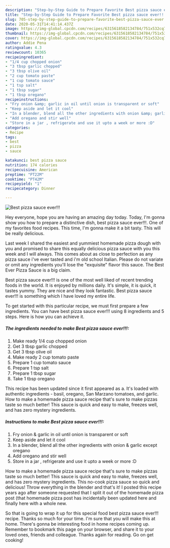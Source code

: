 ```yaml
---
description: "Step-by-Step Guide to Prepare Favorite Best pizza sauce ever!!!"
title: "Step-by-Step Guide to Prepare Favorite Best pizza sauce ever!!!"
slug: 705-step-by-step-guide-to-prepare-favorite-best-pizza-sauce-ever
date: 2020-05-31T14:41:14.437Z
image: https://img-global.cpcdn.com/recipes/6315618582134784/751x532cq70/best-pizza-sauce-ever-recipe-main-photo.jpg
thumbnail: https://img-global.cpcdn.com/recipes/6315618582134784/751x532cq70/best-pizza-sauce-ever-recipe-main-photo.jpg
cover: https://img-global.cpcdn.com/recipes/6315618582134784/751x532cq70/best-pizza-sauce-ever-recipe-main-photo.jpg
author: Addie Pena
ratingvalue: 4.3
reviewcount: 10365
recipeingredient:
- "1/4 cup chopped onion"
- "3 tbsp garlic chopped"
- "3 tbsp olive oil"
- "2 cup tomato paste"
- "1 cup tomato sauce"
- "1 tsp salt"
- "1 tbsp sugar"
- "1 tbsp oregano"
recipeinstructions:
- "Fry onion &amp; garlic in oil until onion is transparent or soft"
- "Keep aside and let it cool"
- "In a blender, blend all the other ingredients with onion &amp; garlic except oregano"
- "Add oregano and stir well"
- "Store in a jar , refrigerate and use it upto a week or more :D"
categories:
- Recipe
tags:
- best
- pizza
- sauce

katakunci: best pizza sauce 
nutrition: 174 calories
recipecuisine: American
preptime: "PT22M"
cooktime: "PT42M"
recipeyield: "1"
recipecategory: Dinner

---
```



![Best pizza sauce ever!!!](https://img-global.cpcdn.com/recipes/6315618582134784/751x532cq70/best-pizza-sauce-ever-recipe-main-photo.jpg)

Hey everyone, hope you are having an amazing day today. Today, I'm gonna show you how to prepare a distinctive dish, best pizza sauce ever!!!. One of my favorites food recipes. This time, I'm gonna make it a bit tasty. This will be really delicious.

Last week I shared the easiest and yummiest homemade pizza dough with you and promised to share this equally delicious pizza sauce with you this week and I will always. This comes about as close to perfection as any pizza sauce i&#39;ve ever tasted and i&#39;m old school Italian. Please do not variate or omit any ingredients you&#39;ll lose the &#34;exquisite&#34; flavor this sauce. The Best Ever Pizza Sauce is a big claim.

Best pizza sauce ever!!! is one of the most well liked of recent trending foods in the world. It is enjoyed by millions daily. It's simple, it is quick, it tastes yummy. They are nice and they look fantastic. Best pizza sauce ever!!! is something which I have loved my entire life.


To get started with this particular recipe, we must first prepare a few ingredients. You can have best pizza sauce ever!!! using 8 ingredients and 5 steps. Here is how you can achieve it.

<!--inarticleads1-->

##### The ingredients needed to make Best pizza sauce ever!!!:

1. Make ready 1/4 cup chopped onion
1. Get 3 tbsp garlic chopped
1. Get 3 tbsp olive oil
1. Make ready 2 cup tomato paste
1. Prepare 1 cup tomato sauce
1. Prepare 1 tsp salt
1. Prepare 1 tbsp sugar
1. Take 1 tbsp oregano


This recipe has been updated since it first appeared as a. It&#39;s loaded with authentic ingredients - basil, oregano, San Marzano tomatoes, and garlic. How to make a homemade pizza sauce recipe that&#39;s sure to make pizzas taste so much better! This sauce is quick and easy to make, freezes well, and has zero mystery ingredients. 

<!--inarticleads2-->

##### Instructions to make Best pizza sauce ever!!!:

1. Fry onion &amp; garlic in oil until onion is transparent or soft
1. Keep aside and let it cool
1. In a blender, blend all the other ingredients with onion &amp; garlic except oregano
1. Add oregano and stir well
1. Store in a jar , refrigerate and use it upto a week or more :D


How to make a homemade pizza sauce recipe that&#39;s sure to make pizzas taste so much better! This sauce is quick and easy to make, freezes well, and has zero mystery ingredients. This no-cook pizza sauce so quick and delicious! Throw everything in the blender and that&#39;s it! I posted this recipe years ago after someone requested that I split it out of the homemade pizza post (that homemade pizza post has incidentally been updated here and finally here with a whole new. 

So that is going to wrap it up for this special food best pizza sauce ever!!! recipe. Thanks so much for your time. I'm sure that you will make this at home. There's gonna be interesting food in home recipes coming up. Remember to bookmark this page on your browser, and share it to your loved ones, friends and colleague. Thanks again for reading. Go on get cooking!
